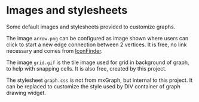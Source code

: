 Images and stylesheets
======================

Some default images and stylesheets provided to customize graphs.

The image `arrow.png` can be configured as image shown where users can
click to start a new edge connection between 2 vertices. It is free, no
link necessary and comes from [IconFinder](https://www.iconfinder.com/icons/211624/arrow_c_up_icon#size=128).

The image `grid.gif` is the tile image used for grid in background of
graph, to help with snapping cells. It is also free, created by this
project.

The stylesheet `graph.css` is not from mxGraph, but internal to this
project. It can be replaced to customize the style used by DIV container
of graph drawing widget.
